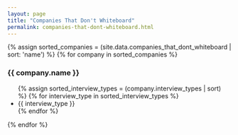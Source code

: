 ```yaml
---
layout: page
title: "Companies That Don't Whiteboard"
permalink: companies-that-dont-whiteboard.html
---
```


<div>
{% assign sorted_companies = (site.data.companies_that_dont_whiteboard | sort: 'name') %}
{% for company in sorted_companies %}
    <h3>{{ company.name }}</h3>
    <ul>
    {% assign sorted_interview_types = (company.interview_types | sort) %}
    {% for interview_type in sorted_interview_types %}
        <li>{{ interview_type }}</li>
    {% endfor %}
    </ul>
{% endfor %}
</div>
